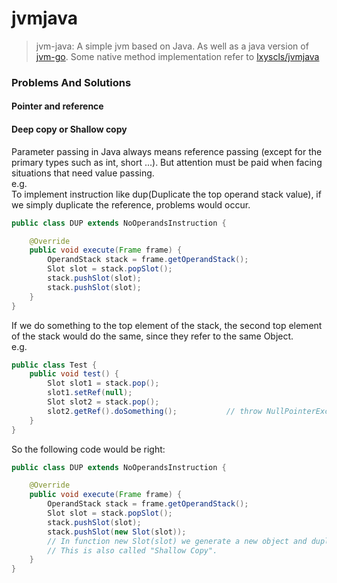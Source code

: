 # jvmjava
> jvm-java: A simple jvm based on Java. As well as a java version of [jvm-go](https://github.com/zxh0/jvmgo-book ).
> Some native method implementation refer to [lxyscls/jvmjava](https://github.com/lxyscls/jvmjava)


### Problems And Solutions
#### Pointer and reference
#### Deep copy or Shallow copy
Parameter passing in Java always means reference passing (except for the primary types such as int, short ...). But attention must be paid when facing situations that need value passing.
<br/>
e.g.
<br/>
To implement instruction like dup(Duplicate the top operand stack value), if we simply duplicate the reference, problems would occur.
```java
public class DUP extends NoOperandsInstruction {

    @Override
    public void execute(Frame frame) {
        OperandStack stack = frame.getOperandStack();
        Slot slot = stack.popSlot();
        stack.pushSlot(slot);
        stack.pushSlot(slot);
    }
}
```
If we do something to the top element of the stack, the second top element of the stack would do the same, since they refer to the same Object.
<br>
e.g.
```java
public class Test {
    public void test() {
        Slot slot1 = stack.pop();
        slot1.setRef(null);
        Slot slot2 = stack.pop();
        slot2.getRef().doSomething();           // throw NullPointerException.
    }
}
```
So the following code would be right:
```java
public class DUP extends NoOperandsInstruction {

    @Override
    public void execute(Frame frame) {
        OperandStack stack = frame.getOperandStack();
        Slot slot = stack.popSlot();
        stack.pushSlot(slot);
        stack.pushSlot(new Slot(slot));  
        // In function new Slot(slot) we generate a new object and duplicate all member from old object to the new one. 
        // This is also called "Shallow Copy".
    }
}
```
